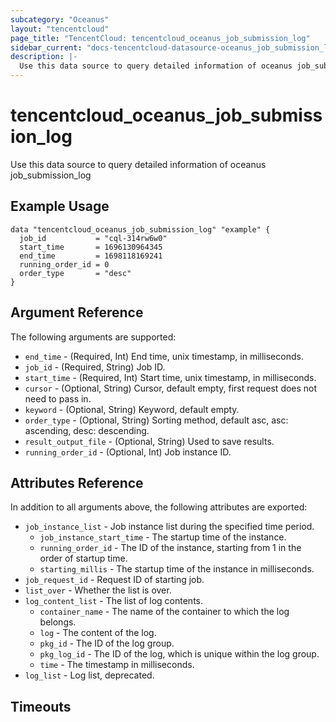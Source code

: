 ```yaml
---
subcategory: "Oceanus"
layout: "tencentcloud"
page_title: "TencentCloud: tencentcloud_oceanus_job_submission_log"
sidebar_current: "docs-tencentcloud-datasource-oceanus_job_submission_log"
description: |-
  Use this data source to query detailed information of oceanus job_submission_log
---
```


# tencentcloud_oceanus_job_submission_log

Use this data source to query detailed information of oceanus job_submission_log

## Example Usage

```hcl
data "tencentcloud_oceanus_job_submission_log" "example" {
  job_id           = "cql-314rw6w0"
  start_time       = 1696130964345
  end_time         = 1698118169241
  running_order_id = 0
  order_type       = "desc"
}
```

## Argument Reference

The following arguments are supported:

* `end_time` - (Required, Int) End time, unix timestamp, in milliseconds.
* `job_id` - (Required, String) Job ID.
* `start_time` - (Required, Int) Start time, unix timestamp, in milliseconds.
* `cursor` - (Optional, String) Cursor, default empty, first request does not need to pass in.
* `keyword` - (Optional, String) Keyword, default empty.
* `order_type` - (Optional, String) Sorting method, default asc, asc: ascending, desc: descending.
* `result_output_file` - (Optional, String) Used to save results.
* `running_order_id` - (Optional, Int) Job instance ID.

## Attributes Reference

In addition to all arguments above, the following attributes are exported:

* `job_instance_list` - Job instance list during the specified time period.
  * `job_instance_start_time` - The startup time of the instance.
  * `running_order_id` - The ID of the instance, starting from 1 in the order of startup time.
  * `starting_millis` - The startup time of the instance in milliseconds.
* `job_request_id` - Request ID of starting job.
* `list_over` - Whether the list is over.
* `log_content_list` - The list of log contents.
  * `container_name` - The name of the container to which the log belongs.
  * `log` - The content of the log.
  * `pkg_id` - The ID of the log group.
  * `pkg_log_id` - The ID of the log, which is unique within the log group.
  * `time` - The timestamp in milliseconds.
* `log_list` - Log list, deprecated.


## Timeouts

<no value>


